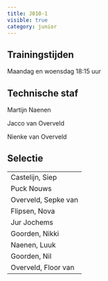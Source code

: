 ```yaml
---
title: J010-1
visible: true
category: junior
---
```

## Trainingstijden

Maandag en woensdag 18:15 uur

## Technische staf

Martijn Naenen

Jacco van Overveld

Nienke van Overveld

## Selectie

<!--StartFragment-->

|                                       |
| ------------------------------------- |
| <!--StartFragment-->Castelijn, Siep   |
| Puck Nouws                            |
| Overveld, Sepke van                   |
| Flipsen, Nova                         |
| Jur Jochems                           |
| Goorden, Nikki                        |
| Naenen, Luuk                          |
| Goorden, Nil                          |
| Overveld, Floor van<!--EndFragment--> |

<!--EndFragment-->